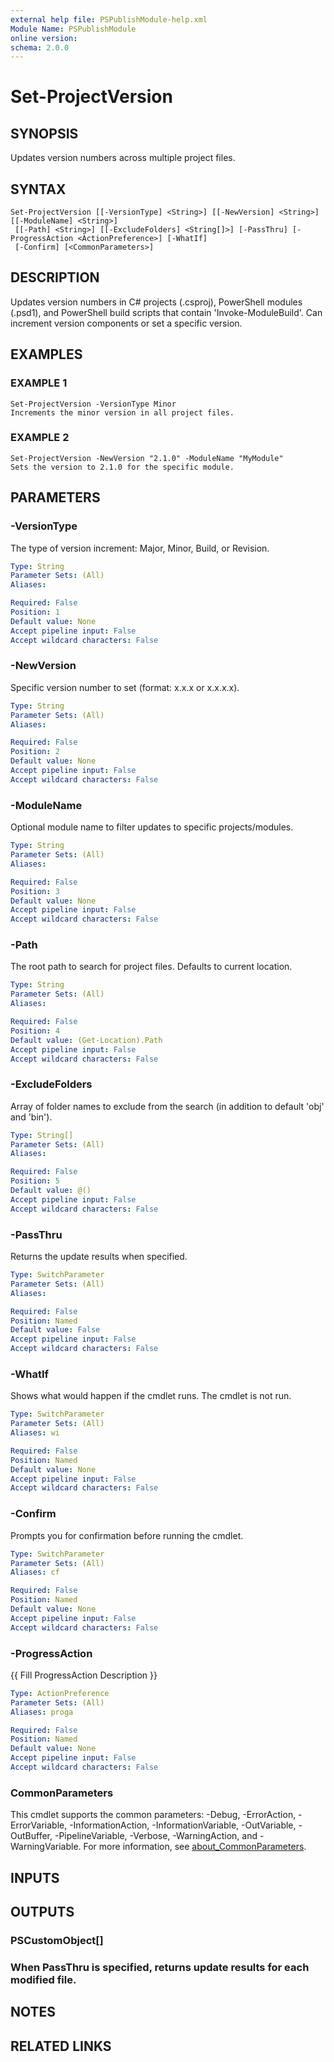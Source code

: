 ```yaml
---
external help file: PSPublishModule-help.xml
Module Name: PSPublishModule
online version:
schema: 2.0.0
---
```


# Set-ProjectVersion

## SYNOPSIS
Updates version numbers across multiple project files.

## SYNTAX

```
Set-ProjectVersion [[-VersionType] <String>] [[-NewVersion] <String>] [[-ModuleName] <String>]
 [[-Path] <String>] [[-ExcludeFolders] <String[]>] [-PassThru] [-ProgressAction <ActionPreference>] [-WhatIf]
 [-Confirm] [<CommonParameters>]
```

## DESCRIPTION
Updates version numbers in C# projects (.csproj), PowerShell modules (.psd1),
and PowerShell build scripts that contain 'Invoke-ModuleBuild'.
Can increment
version components or set a specific version.

## EXAMPLES

### EXAMPLE 1
```
Set-ProjectVersion -VersionType Minor
Increments the minor version in all project files.
```

### EXAMPLE 2
```
Set-ProjectVersion -NewVersion "2.1.0" -ModuleName "MyModule"
Sets the version to 2.1.0 for the specific module.
```

## PARAMETERS

### -VersionType
The type of version increment: Major, Minor, Build, or Revision.

```yaml
Type: String
Parameter Sets: (All)
Aliases:

Required: False
Position: 1
Default value: None
Accept pipeline input: False
Accept wildcard characters: False
```

### -NewVersion
Specific version number to set (format: x.x.x or x.x.x.x).

```yaml
Type: String
Parameter Sets: (All)
Aliases:

Required: False
Position: 2
Default value: None
Accept pipeline input: False
Accept wildcard characters: False
```

### -ModuleName
Optional module name to filter updates to specific projects/modules.

```yaml
Type: String
Parameter Sets: (All)
Aliases:

Required: False
Position: 3
Default value: None
Accept pipeline input: False
Accept wildcard characters: False
```

### -Path
The root path to search for project files.
Defaults to current location.

```yaml
Type: String
Parameter Sets: (All)
Aliases:

Required: False
Position: 4
Default value: (Get-Location).Path
Accept pipeline input: False
Accept wildcard characters: False
```

### -ExcludeFolders
Array of folder names to exclude from the search (in addition to default 'obj' and 'bin').

```yaml
Type: String[]
Parameter Sets: (All)
Aliases:

Required: False
Position: 5
Default value: @()
Accept pipeline input: False
Accept wildcard characters: False
```

### -PassThru
Returns the update results when specified.

```yaml
Type: SwitchParameter
Parameter Sets: (All)
Aliases:

Required: False
Position: Named
Default value: False
Accept pipeline input: False
Accept wildcard characters: False
```

### -WhatIf
Shows what would happen if the cmdlet runs.
The cmdlet is not run.

```yaml
Type: SwitchParameter
Parameter Sets: (All)
Aliases: wi

Required: False
Position: Named
Default value: None
Accept pipeline input: False
Accept wildcard characters: False
```

### -Confirm
Prompts you for confirmation before running the cmdlet.

```yaml
Type: SwitchParameter
Parameter Sets: (All)
Aliases: cf

Required: False
Position: Named
Default value: None
Accept pipeline input: False
Accept wildcard characters: False
```

### -ProgressAction
{{ Fill ProgressAction Description }}

```yaml
Type: ActionPreference
Parameter Sets: (All)
Aliases: proga

Required: False
Position: Named
Default value: None
Accept pipeline input: False
Accept wildcard characters: False
```

### CommonParameters
This cmdlet supports the common parameters: -Debug, -ErrorAction, -ErrorVariable, -InformationAction, -InformationVariable, -OutVariable, -OutBuffer, -PipelineVariable, -Verbose, -WarningAction, and -WarningVariable. For more information, see [about_CommonParameters](http://go.microsoft.com/fwlink/?LinkID=113216).

## INPUTS

## OUTPUTS

### PSCustomObject[]
### When PassThru is specified, returns update results for each modified file.
## NOTES

## RELATED LINKS
